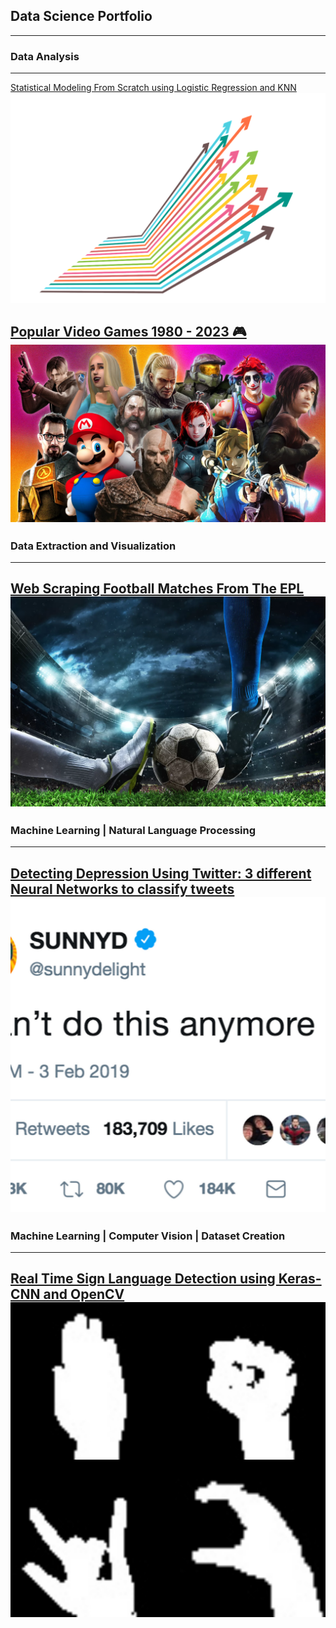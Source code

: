 ## Data Science Portfolio

---

### Data Analysis 

---
[Statistical Modeling From Scratch using Logistic Regression and KNN](https://github.com/GGandhi25/Census-Income-Classification.git)
<img src="images/stat-modeling.png?raw=true"/><br>

[Popular Video Games 1980 - 2023 🎮](https://github.com/GGandhi25/Popular-Video-Games.git)
<img src="images/best-video-games.png?raw=true"/><br>
---

### Data Extraction and Visualization 

---
[Web Scraping Football Matches From The EPL](https://github.com/GGandhi25/DATA-EXTRACTION-ANALYSIS-ON-ENGLISH-PREMIER-LEAGUE.git)
<img src="images/epl.png?raw=true"/><br>
---

### Machine Learning | Natural Language Processing

---
[Detecting Depression Using Twitter: 3 different Neural Networks to classify tweets](https://github.com/GGandhi25/DEPRESSION-DETECTION-USING-TWITTER.git)
<img src="images/twitter-depression.jpeg?raw=true"/><br>
---

### Machine Learning | Computer Vision | Dataset Creation

---
[Real Time Sign Language Detection using Keras-CNN and OpenCV](https://github.com/GGandhi25/RealTimeSignLanguageDetection.git)
<img src="images/sign-language-detection.jpeg?raw=true"/><br>
---

